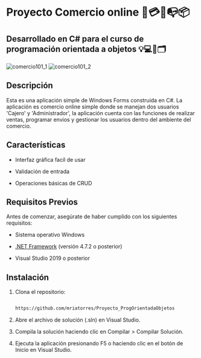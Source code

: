 # Proyecto Comercio online 🛒💳🚚📭📦
## Desarrollado en C# para el curso de programación orientada a objetos 💡💻🔗🗂

![comercio101_1](https://github.com/user-attachments/assets/6ec87fc8-2a25-4e99-b41b-fb0ccfd18397)
![comercio101_2](https://github.com/user-attachments/assets/3825cda5-36c1-42c9-b292-ff0fdf7c4d9b)

## Descripción




Esta es una aplicación simple de Windows Forms construida en C#. La aplicación es comercio online simple donde se manejan dos usuarios 'Cajero' y 'Administrador', la aplicación cuenta con las funciones de realizar ventas, programar envios y gestionar los usuarios dentro del ambiente del comercio.


## Características


- Interfaz gráfica facil de usar

- Validación de entrada

- Operaciones básicas de CRUD


## Requisitos Previos


Antes de comenzar, asegúrate de haber cumplido con los siguientes requisitos:


- Sistema operativo Windows

- [.NET Framework](https://dotnet.microsoft.com/download/dotnet-framework) (versión 4.7.2 o posterior)

- Visual Studio 2019 o posterior


## Instalación


1. Clona el repositorio:

   ```bash

   https://github.com/mriatorres/Proyecto_ProgOrientadaObjetos


2. Abre el archivo de solución (.sln) en Visual Studio.
  
3. Compila la solución haciendo clic en Compilar > Compilar Solución.

4. Ejecuta la aplicación presionando F5 o haciendo clic en el botón de Inicio en Visual Studio.

